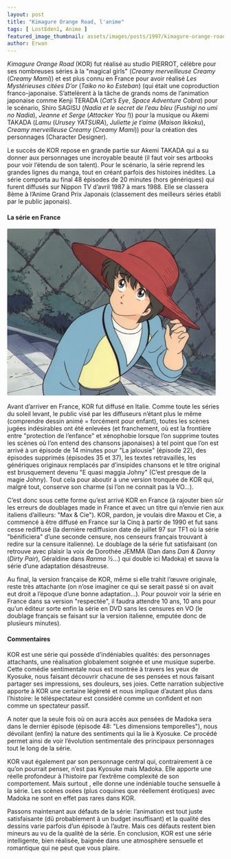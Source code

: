 ```yaml
---
layout: post
title: "Kimagure Orange Road, l'anime"
tags: [ LostEden1, Anime ]
featured_image_thumbnail: assets/images/posts/1997/kimagure-orange-road-anime.jpg
author: Erwan
---
```


*Kimagure Orange Road* (KOR) fut réalisé au studio PIERROT, célèbre pour ses nombreuses séries à la "magical girls" (*Creamy merveilleuse Creamy* (*Creamy Mami*)) et est plus connu en France pour avoir réalisé *Les Mystérieuses citées D’or* (*Taiko no ko Esteban*) (qui était une coproduction franco-japonaise. S’attelèrent à la tâche de grands noms de l’animation japonaise comme Kenji TERADA (*Cat’s Eye*, *Space Adventure Cobra*) pour le scénario, Shiro SAGISU (*Nadia et le secret de l’eau bleu* (*Fushigi no umi no Nadia*), *Jeanne et Serge* (*Attacker You !*)) pour la musique ou Akemi TAKADA (*Lamu* (*Urusey YATSURA*), *Juliette je t’aime* (*Maison Ikkoku*), *Creamy merveilleuse Creamy* (*Creamy Mami*)) pour la création des personnages (Character Designer). 

Le succès de KOR repose en grande partie sur Akemi TAKADA qui a su donner aux personnages une incroyable beauté (il faut voir ses artbooks pour voir l’étendu de son talent). Pour le scénario, la série reprend les grandes lignes du manga, tout en créant parfois des histoires inédites. La série comporta au final 48 épisodes de 20 minutes (hors génériques) qui furent diffusés sur Nippon TV d’avril 1987 à mars 1988. Elle se classera 8ème à l’Anime Grand Prix Japonais (classement des meilleurs séries établi par le public japonais). 

#### La série en France

![Kimagure Orange Road, l'anime](assets/images/posts/1997/kimagure-orange-road-anime.jpg#left) 

Avant d’arriver en France, KOR fut diffusé en Italie. Comme toute les séries du soleil levant, le public visé par les diffuseurs n’étant plus le même (comprendre dessin animé = forcément pour enfant), toutes les scènes jugées indésirables ont été enlevées (et franchement, où est la frontière entre "protection de l’enfance" et xénophobie lorsque l’on supprime toutes les scènes où l’on entend des chansons japonaises) à tel point que l’on est arrivé à un épisode de 14 minutes pour "La jalousie" (épisode 22), des épisodes supprimés (épisodes 35 et 37), les textes retravaillés, les génériques originaux remplacés par d’insipides chansons et le titre original est brusquement devenu "E quasi maggia Johny" (C’est presque de la magie Johny). Tout cela pour aboutir à une version tronquée de KOR qui, malgré tout, conserve son charme (si l’on ne connait pas la VO…). 

C’est donc sous cette forme qu’est arrivé KOR en France (à rajouter bien sûr les erreurs de doublages made in France et avec un titre qui n’envie rien aux italiens d’ailleurs: "Max & Cie"). KOR, pardon, je voulais dire Maxou et Cie, a commencé à être diffusé en France sur la Cinq à partir de 1990 et fut sans cesse rediffusé (la dernière rediffusion date de juillet 97 sur TF1 où la série "bénificiera" d’une seconde censure, nos censeurs français trouvant à redire sur la censure italienne). Le doublage de la série fut satisfaisant (on retrouve avec plaisir la voix de Dorothée JEMMA (Dan dans *Dan & Danny* (*Dirty Pair*), Géraldine dans *Ranma ½*…) qui double ici Madoka) et sauva la série d’une adaptation désastreuse. 

Au final, la version française de KOR, même si elle trahit l’œuvre originale, reste très attachante (on n’ose imaginer ce qui se serait passé si on avait eut droit a l’époque d’une bonne adaptation…). Pour pouvoir voir la série en France dans sa version "respectée", il faudra attendre 10 ans, 10 ans pour qu’un éditeur sorte enfin la série en DVD sans les censures en VO (le doublage français se faisant sur la version italienne, emputée donc de plusieurs minutes).

#### Commentaires

KOR est une série qui possède d’indéniables qualités: des personnages attachants, une réalisation globalement soignée et une musique superbe. Cette comédie sentimentale nous est montrée à travers les yeux de Kyosuke, nous faisant découvrir chacune de ses pensées et nous faisant partager ses impressions, ses douleurs, ses joies. Cette narration subjective apporte à KOR une certaine légèreté et nous implique d’autant plus dans l’histoire: le téléspectateur est considéré comme un confident et non comme un spectateur passif. 

A noter que la seule fois où on aura accès aux pensées de Madoka sera dans le dernier épisode (épisode 48: "Les dimensions temporelles"), nous dévoilant (enfin) la nature des sentiments qui la lie à Kyosuke. Ce procédé permet ainsi de voir l’évolution sentimentale des principaux personnages tout le long de la série. 

KOR vaut également par son personnage central qui, contrairement à ce qu’on pourrait penser, n’est pas Kyosuke mais Madoka. Elle apporte une réelle profondeur à l’histoire par l’extrême complexité de son comportement. Mais surtout , elle donne une indéniable touche sensuelle à la série. Les scènes osées (plus coquines que réellement érotiques) avec Madoka ne sont en effet pas rares dans KOR. 

Passons maintenant aux défauts de la série: l’animation est tout juste satisfaisante (dû probablement à un budget insuffisant) et la qualité des dessins varie parfois d’un épisode à l’autre. Mais ces défauts restent bien mineurs au vu de la qualité de la série. En conclusion, KOR est une série intelligente, bien réalisée, baignée dans une atmosphère sensuelle et romantique qui ne peut que vous plaire.